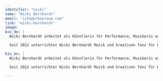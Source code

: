 ```yaml
---
identifier: "wicki"
name: "Wicki Bernhardt"
email: "info@urbanraum.com"
link: "wicki-bernhardt"
image: 
bio_de: |
  Wicki Bernhardt arbeitet als Künstlerin für Performance, Musikerin und Dozentin in Berlin und Frankfurt am Main. Sie studierte Musik und Bewegung an der UdK Berlin und der Jerusalem Rubin Academy of Music and Dance sowie Angewandte Theaterwissenschaft an der Justus-Liebig Universität Gießen.

  Seit 2012 unterrichtet Wicki Bernhardt Musik und kreativen Tanz für Kinder. In ihren Kursen stehen die freie Bewegung und das Zusammenspiel von Musik und Tanz im Vordergrund. Desweiteren realisiert sie Performance- und Tanzprojekte an Schulen und kooperiert u. a. mit der Elbphilharmonie / Laeiszhalle Hamburg.

bio_en: |
  Wicki Bernhardt arbeitet als Künstlerin für Performance, Musikerin und Dozentin in Berlin und Frankfurt am Main. Sie studierte Musik und Bewegung an der UdK Berlin und der Jerusalem Rubin Academy of Music and Dance sowie Angewandte Theaterwissenschaft an der Justus-Liebig Universität Gießen.

  Seit 2012 unterrichtet Wicki Bernhardt Musik und kreativen Tanz für Kinder. In ihren Kursen stehen die freie Bewegung und das Zusammenspiel von Musik und Tanz im Vordergrund. Desweiteren realisiert sie Performance- und Tanzprojekte an Schulen und kooperiert u. a. mit der Elbphilharmonie / Laeiszhalle Hamburg.

---
```

